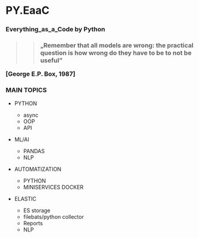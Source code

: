 # PY.EaaC


<h3> Everything_as_a_Code by Python <h3>


>> „Remember that all models are wrong:
>> the practical question is how wrong do they have to be to not be useful”

  [George E.P. Box, 1987]






### MAIN TOPICS

- PYTHON
  - async
  - OOP
  - API
 
- ML/AI
  - PANDAS
  - NLP
  
 - AUTOMATIZATION
   - PYTHON
   - MINISERVICES DOCKER
  
  - ELASTIC
    - ES storage
    - filebats/python collector
    - Reports
    - NLP
